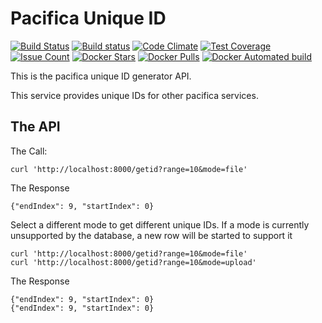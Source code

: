 # Pacifica Unique ID
[![Build Status](https://travis-ci.org/pacifica/pacifica-uniqueid.svg?branch=master)](https://travis-ci.org/pacifica/pacifica-uniqueid)
[![Build status](https://ci.appveyor.com/api/projects/status/08piypij9crj4a9n?svg=true)](https://ci.appveyor.com/project/dmlb2000/pacifica-uniqueid)
[![Code Climate](https://codeclimate.com/github/pacifica/pacifica-uniqueid/badges/gpa.svg)](https://codeclimate.com/github/pacifica/pacifica-uniqueid)
[![Test Coverage](https://codeclimate.com/github/pacifica/pacifica-uniqueid/badges/coverage.svg)](https://codeclimate.com/github/pacifica/pacifica-uniqueid/coverage)
[![Issue Count](https://codeclimate.com/github/pacifica/pacifica-uniqueid/badges/issue_count.svg)](https://codeclimate.com/github/pacifica/pacifica-uniqueid)
[![Docker Stars](https://img.shields.io/docker/stars/pacifica/uniqueid.svg?maxAge=2592000)](https://cloud.docker.com/swarm/pacifica/repository/docker/pacifica/uniqueid/general)
[![Docker Pulls](https://img.shields.io/docker/pulls/pacifica/uniqueid.svg?maxAge=2592000)](https://cloud.docker.com/swarm/pacifica/repository/docker/pacifica/uniqueid/general)
[![Docker Automated build](https://img.shields.io/docker/automated/pacifica/uniqueid.svg?maxAge=2592000)](https://cloud.docker.com/swarm/pacifica/repository/docker/pacifica/uniqueid/builds)

This is the pacifica unique ID generator API.

This service provides unique IDs for other pacifica services.

## The API

The Call:
```
curl 'http://localhost:8000/getid?range=10&mode=file'
```
The Response
```
{"endIndex": 9, "startIndex": 0}
```

Select a different mode to get different unique IDs.  If a mode is currently unsupported by the database,
a new row will be started to support it

```
curl 'http://localhost:8000/getid?range=10&mode=file'
curl 'http://localhost:8000/getid?range=10&mode=upload'
```
The Response
```
{"endIndex": 9, "startIndex": 0}
{"endIndex": 9, "startIndex": 0}
```

